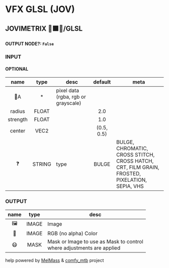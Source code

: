 # VFX GLSL (JOV)

## JOVIMETRIX 🔺🟩🔵/GLSL

#### OUTPUT NODE?: `False`

### INPUT

#### OPTIONAL

name | type | desc | default | meta
:---:|:---:|---|:---:|---
👾A | * | pixel data (rgba, rgb or<br>grayscale) |  | 
radius | FLOAT |  | 2.0 | 
strength | FLOAT |  | 1.0 | 
center | VEC2 |  | (0.5, 0.5) | 
❓ | STRING | type | BULGE | BULGE, CHROMATIC, CROSS STITCH,<br>CROSS HATCH, CRT, FILM GRAIN,<br>FROSTED, PIXELATION, SEPIA, VHS

### OUTPUT

name | type | desc
:---:|:---:|---
🖼️ | IMAGE | Image 
🌈 | IMAGE | RGB (no alpha) Color 
😷 | MASK | Mask or Image to use as Mask to control<br>where adjustments are applied 

help powered by [MelMass](https://github.com/melMass) & [comfy_mtb](https://github.com/melMass/comfy_mtb) project